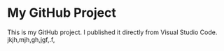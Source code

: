 # My GitHub Project

This is my GitHub project. I published it directly from Visual Studio Code.
jkjh,mjh,gh,jgf,.f,